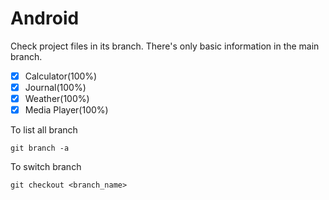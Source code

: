 # Android

Check project files in its branch. There's only basic information in the main branch.


- [x] Calculator(100%)
- [x] Journal(100%)
- [x] Weather(100%)
- [x] Media Player(100%)

To list all branch

```
git branch -a
```


To switch branch 

```
git checkout <branch_name>
```
